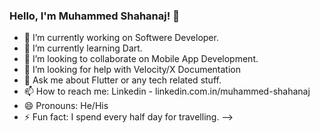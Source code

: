 ### Hello, I'm Muhammed Shahanaj! 👋

- 🔭 I’m currently working on Softwere Developer.
- 🌱 I’m currently learning Dart.
- 👯 I’m looking to collaborate on Mobile App Development.
- 🤔 I’m looking for help with Velocity/X Documentation
- 💬 Ask me about Flutter or any tech related stuff.
- 📫 How to reach me: Linkedin - linkedin.com.in/muhammed-shahanaj
- 😄 Pronouns: He/His
- ⚡ Fun fact: I spend every half day for travelling. 
-->
